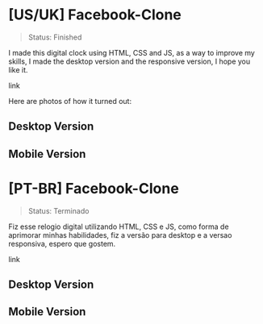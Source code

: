 # [US/UK] Facebook-Clone

>Status: Finished 

I made this digital clock using HTML, CSS and JS, as a way to improve my skills, I made the desktop version and the responsive version, I hope you like it.

link

Here are photos of how it turned out:

## Desktop Version


## Mobile Version



# [PT-BR] Facebook-Clone

>Status: Terminado

Fiz esse relogio digital utilizando HTML, CSS e JS, como forma de aprimorar minhas habilidades, fiz a versão para desktop e a versao responsiva, espero que gostem.

link

## Desktop Version



## Mobile Version

